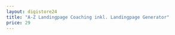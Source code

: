 ```yaml
---
layout: digistore24
title: "A-Z Landingpage Coaching inkl. Landingpage Generator"
price: 29
---
```

